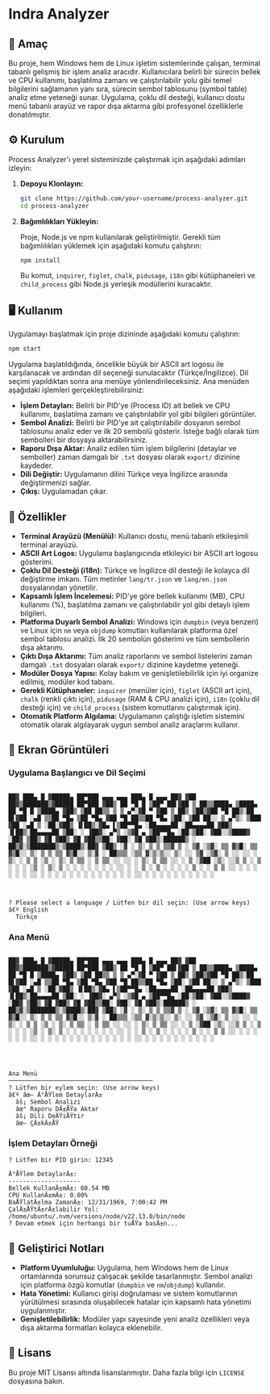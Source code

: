 # Indra Analyzer

## 🎯 Amaç

Bu proje, hem Windows hem de Linux işletim sistemlerinde çalışan, terminal tabanlı gelişmiş bir işlem analiz aracıdır. Kullanıcılara belirli bir sürecin bellek ve CPU kullanımı, başlatılma zamanı ve çalıştırılabilir yolu gibi temel bilgilerini sağlamanın yanı sıra, sürecin sembol tablosunu (symbol table) analiz etme yeteneği sunar. Uygulama, çoklu dil desteği, kullanıcı dostu menü tabanlı arayüz ve rapor dışa aktarma gibi profesyonel özelliklerle donatılmıştır.

## ⚙️ Kurulum

Process Analyzer'ı yerel sisteminizde çalıştırmak için aşağıdaki adımları izleyin:

1.  **Depoyu Klonlayın:**

    ```bash
    git clone https://github.com/your-username/process-analyzer.git
    cd process-analyzer
    ```

2.  **Bağımlılıkları Yükleyin:**

    Proje, Node.js ve npm kullanılarak geliştirilmiştir. Gerekli tüm bağımlılıkları yüklemek için aşağıdaki komutu çalıştırın:

    ```bash
    npm install
    ```

    Bu komut, `inquirer`, `figlet`, `chalk`, `pidusage`, `i18n` gibi kütüphaneleri ve `child_process` gibi Node.js yerleşik modüllerini kuracaktır.

## 🖥️ Kullanım

Uygulamayı başlatmak için proje dizininde aşağıdaki komutu çalıştırın:

```bash
npm start
```

Uygulama başlatıldığında, öncelikle büyük bir ASCII art logosu ile karşılanacak ve ardından dil seçeneği sunulacaktır (Türkçe/İngilizce). Dil seçimi yapıldıktan sonra ana menüye yönlendirileceksiniz. Ana menüden aşağıdaki işlemleri gerçekleştirebilirsiniz:

*   **İşlem Detayları:** Belirli bir PID'ye (Process ID) ait bellek ve CPU kullanımı, başlatılma zamanı ve çalıştırılabilir yol gibi bilgileri görüntüler.
*   **Sembol Analizi:** Belirli bir PID'ye ait çalıştırılabilir dosyanın sembol tablosunu analiz eder ve ilk 20 sembolü gösterir. İsteğe bağlı olarak tüm sembolleri bir dosyaya aktarabilirsiniz.
*   **Raporu Dışa Aktar:** Analiz edilen tüm işlem bilgilerini (detaylar ve semboller) zaman damgalı bir `.txt` dosyası olarak `export/` dizinine kaydeder.
*   **Dili Değiştir:** Uygulamanın dilini Türkçe veya İngilizce arasında değiştirmenizi sağlar.
*   **Çıkış:** Uygulamadan çıkar.

## 🧩 Özellikler

*   **Terminal Arayüzü (Menülü):** Kullanıcı dostu, menü tabanlı etkileşimli terminal arayüzü.
*   **ASCII Art Logos:** Uygulama başlangıcında etkileyici bir ASCII art logosu gösterimi.
*   **Çoklu Dil Desteği (i18n):** Türkçe ve İngilizce dil desteği ile kolayca dil değiştirme imkanı. Tüm metinler `lang/tr.json` ve `lang/en.json` dosyalarından yönetilir.
*   **Kapsamlı İşlem İncelemesi:** PID'ye göre bellek kullanımı (MB), CPU kullanımı (%), başlatılma zamanı ve çalıştırılabilir yol gibi detaylı işlem bilgileri.
*   **Platforma Duyarlı Sembol Analizi:** Windows için `dumpbin` (veya benzeri) ve Linux için `nm` veya `objdump` komutları kullanılarak platforma özel sembol tablosu analizi. İlk 20 sembolün gösterimi ve tüm sembollerin dışa aktarımı.
*   **Çıktı Dışa Aktarımı:** Tüm analiz raporlarını ve sembol listelerini zaman damgalı `.txt` dosyaları olarak `export/` dizinine kaydetme yeteneği.
*   **Modüler Dosya Yapısı:** Kolay bakım ve genişletilebilirlik için iyi organize edilmiş, modüler kod tabanı.
*   **Gerekli Kütüphaneler:** `inquirer` (menüler için), `figlet` (ASCII art için), `chalk` (renkli çıktı için), `pidusage` (RAM & CPU analizi için), `i18n` (çoklu dil desteği için) ve `child_process` (sistem komutlarını çalıştırmak için).
*   **Otomatik Platform Algılama:** Uygulamanın çalıştığı işletim sistemini otomatik olarak algılayarak uygun sembol analiz araçlarını kullanır.

## 📸 Ekran Görüntüleri

### Uygulama Başlangıcı ve Dil Seçimi

```
  
██▓ ███▄ █ ▓█████▄ ██▀███ ▄▄▄ ▄▄▄ ███▄ █ ▄▄▄ ██▓ ▓██ ██▓▒███████▒▓█████ ██▀███ ▓██▒ ██ ▀█ █ ▒██▀ ██▌▓██ ▒ ██▒▒████▄ ▒████▄ ██ ▀█ █ ▒████▄ ▓██▒ ▒██ ██▒▒ ▒ ▒ ▄▀░▓█ ▀ ▓██ ▒ ██▒ ▒██▒▓██ ▀█ ██▒░██ █▌▓██ ░▄█ ▒▒██ ▀█▄ ▒██ ▀█▄ ▓██ ▀█ ██▒▒██ ▀█▄ ▒██░ ▒██ ██░░ ▒ ▄▀▒░ ▒███ ▓██ ░▄█ ▒ ░██░▓██▒ ▐▌██▒░▓█▄ ▌▒██▀▀█▄ ░██▄▄▄▄██ ░██▄▄▄▄██ ▓██▒ ▐▌██▒░██▄▄▄▄██ ▒██░ ░ ▐██▓░ ▄▀▒ ░▒▓█ ▄ ▒██▀▀█▄ ░██░▒██░ ▓██░░▒████▓ ░██▓ ▒██▒ ▓█ ▓██▒ ▓█ ▓██▒▒██░ ▓██░ ▓█ ▓██▒░██████▒ ░ ██▒▓░▒███████▒░▒████▒░██▓ ▒██▒ ░▓ ░ ▒░ ▒ ▒ ▒▒▓ ▒ ░ ▒▓ ░▒▓░ ▒▒ ▓▒█░ ▒▒ ▓▒█░░ ▒░ ▒ ▒ ▒▒ ▓▒█░░ ▒░▓ ░ ██▒▒▒ ░▒▒ ▓░▒░▒░░ ▒░ ░░ ▒▓ ░▒▓░ ▒ ░░ ░░ ░ ▒░ ░ ▒ ▒ ░▒ ░ ▒░ ▒ ▒▒ ░ ▒ ▒▒ ░░ ░░ ░ ▒░ ▒ ▒▒ ░░ ░ ▒ ░▓██ ░▒░ ░░▒ ▒ ░ ▒ ░ ░ ░ ░▒ ░ ▒░ ▒ ░ ░ ░ ░ ░ ░ ░ ░░ ░ ░ ▒ ░ ▒ ░ ░ ░ ░ ▒ ░ ░ ▒ ▒ ░░ ░ ░ ░ ░ ░ ░ ░░ ░ ░ ░ ░ ░ ░ ░ ░ ░ ░ ░ ░ ░ ░░ ░ ░ ░ ░ ░ ░ ░ ░ ░ ░ 



? Please select a language / Lütfen bir dil seçin: (Use arrow keys)
â€º English 
  Türkçe 
```

### Ana Menü

```
  
██▓ ███▄ █ ▓█████▄ ██▀███ ▄▄▄ ▄▄▄ ███▄ █ ▄▄▄ ██▓ ▓██ ██▓▒███████▒▓█████ ██▀███ ▓██▒ ██ ▀█ █ ▒██▀ ██▌▓██ ▒ ██▒▒████▄ ▒████▄ ██ ▀█ █ ▒████▄ ▓██▒ ▒██ ██▒▒ ▒ ▒ ▄▀░▓█ ▀ ▓██ ▒ ██▒ ▒██▒▓██ ▀█ ██▒░██ █▌▓██ ░▄█ ▒▒██ ▀█▄ ▒██ ▀█▄ ▓██ ▀█ ██▒▒██ ▀█▄ ▒██░ ▒██ ██░░ ▒ ▄▀▒░ ▒███ ▓██ ░▄█ ▒ ░██░▓██▒ ▐▌██▒░▓█▄ ▌▒██▀▀█▄ ░██▄▄▄▄██ ░██▄▄▄▄██ ▓██▒ ▐▌██▒░██▄▄▄▄██ ▒██░ ░ ▐██▓░ ▄▀▒ ░▒▓█ ▄ ▒██▀▀█▄ ░██░▒██░ ▓██░░▒████▓ ░██▓ ▒██▒ ▓█ ▓██▒ ▓█ ▓██▒▒██░ ▓██░ ▓█ ▓██▒░██████▒ ░ ██▒▓░▒███████▒░▒████▒░██▓ ▒██▒ ░▓ ░ ▒░ ▒ ▒ ▒▒▓ ▒ ░ ▒▓ ░▒▓░ ▒▒ ▓▒█░ ▒▒ ▓▒█░░ ▒░ ▒ ▒ ▒▒ ▓▒█░░ ▒░▓ ░ ██▒▒▒ ░▒▒ ▓░▒░▒░░ ▒░ ░░ ▒▓ ░▒▓░ ▒ ░░ ░░ ░ ▒░ ░ ▒ ▒ ░▒ ░ ▒░ ▒ ▒▒ ░ ▒ ▒▒ ░░ ░░ ░ ▒░ ▒ ▒▒ ░░ ░ ▒ ░▓██ ░▒░ ░░▒ ▒ ░ ▒ ░ ░ ░ ░▒ ░ ▒░ ▒ ░ ░ ░ ░ ░ ░ ░ ░░ ░ ░ ▒ ░ ▒ ░ ░ ░ ░ ▒ ░ ░ ▒ ▒ ░░ ░ ░ ░ ░ ░ ░ ░░ ░ ░ ░ ░ ░ ░ ░ ░ ░ ░ ░ ░ ░ ░░ ░ ░ ░ ░ ░ ░ ░ ░ ░ ░ 


  

Ana Menü
────────────────────────────────────────
? Lütfen bir eylem seçin: (Use arrow keys)
â€º âœ— Ä°ÅŸlem DetaylarÄ± 
  âš¡ Sembol Analizi 
  âœ° Raporu DÄ±ÅŸa Aktar 
  âš¡ Dili DeÄŸiÅŸtir 
  âœ– ÇÄ±kÄ±ÅŸ 
```

### İşlem Detayları Örneği

```
? Lütfen bir PID girin: 12345

Ä°ÅŸlem DetaylarÄ±:
--------------------
Bellek KullanÄ±mÄ±: 60.54 MB
CPU KullanÄ±mÄ±: 0.00%
BaÅŸlatÄ±lma ZamanÄ±: 12/31/1969, 7:00:42 PM
ÇalÄ±ÅŸtÄ±rÄ±labilir Yol: /home/ubuntu/.nvm/versions/node/v22.13.0/bin/node
? Devam etmek için herhangi bir tuÅŸa basÄ±n... 
```

## 🔧 Geliştirici Notları

*   **Platform Uyumluluğu:** Uygulama, hem Windows hem de Linux ortamlarında sorunsuz çalışacak şekilde tasarlanmıştır. Sembol analizi için platforma özgü komutlar (`dumpbin` ve `nm`/`objdump`) kullanılır.
*   **Hata Yönetimi:** Kullanıcı girişi doğrulaması ve sistem komutlarının yürütülmesi sırasında oluşabilecek hatalar için kapsamlı hata yönetimi uygulanmıştır.
*   **Genişletilebilirlik:** Modüler yapı sayesinde yeni analiz özellikleri veya dışa aktarma formatları kolayca eklenebilir.

## 📄 Lisans

Bu proje MIT Lisansı altında lisanslanmıştır. Daha fazla bilgi için `LICENSE` dosyasına bakın. 

